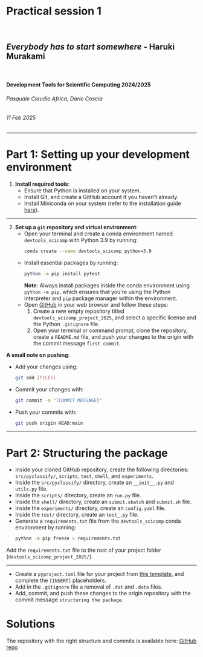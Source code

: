 <!--
title: Practical session 1
paginate: true

_class: titlepage
-->

# Practical session 1
<br>

## *Everybody has to start somewhere* - Haruki Murakami 
<br>

#### Development Tools for Scientific Computing 2024/2025

###### Pasquale Claudio Africa, Dario Coscia

###### 11 Feb 2025

---


# Part 1: Setting up your development environment

1. **Install required tools**:
   - Ensure that Python is installed on your system.
   - Install Git, and create a GitHub account if you haven't already.
   - Install Miniconda on your system (refer to the installation guide [here](https://docs.anaconda.com/miniconda/)).

---
2. **Set up a `git` repository and virtual environment**:
   - Open your terminal and create a conda environment named `devtools_scicomp` with Python 3.9 by running:  
     ```bash
     conda create --name devtools_scicomp python=3.9
     ```
   - Install essential packages by running:  
     ```bash
     python -m pip install pytest
     ```
     **Note**: Always install packages inside the conda environment using `python -m pip`, which ensures that you're using the Python interpreter and `pip` package manager within the environment.
   - Open [GitHub](https://github.com/) in your web browser and follow these steps:
        1. Create a new empty repository titled `devtools_scicomp_project_2025`, and select a specific license and the Python `.gitignore` file.
        2. Open your terminal or command prompt, clone the repository, create a `README.md` file, and push your changes to the origin with the commit message `first commit`.

**A small note on pushing**:
   - Add your changes using:
     ```bash
     git add [FILES]
     ```
   - Commit your changes with:
     ```bash
     git commit -m "[COMMIT MESSAGE]"
     ```
   - Push your commits with:
     ```bash
     git push origin HEAD:main
     ```

---

# Part 2: Structuring the package

- Inside your cloned GitHub repository, create the following directories: `src/pyclassify/`, `scripts`, `test`, `shell`, and `experiments`.
- Inside the `src/pyclassify/` directory, create an `__init__.py` and `utils.py` file.
- Inside the `scripts/` directory, create an `run.py` file.
- Inside the `shell/` directory, create an `submit.sbatch` and `submit.sh` file.
- Inside the `experiments/` directory, create an `config.yaml` file.
- Inside the `test/` directory, create an `test_.py` file.
- Generate a `requirements.txt` file from the `devtools_scicomp` conda environment by running:
  ```bash
  python -m pip freeze > requirements.txt
  ```
Add the `requirements.txt` file to the root of your project folder (`devtools_scicomp_project_2025/`).

---

- Create a `pyproject.toml` file for your project from [this template](https://github.com/dario-coscia/devtools_scicomp_project_2025/blob/main/pyproject.toml), and complete the `[INSERT]` placeholders.
- Add in the `.gitignore` file a removal of `.dat` and `.data` files.
- Add, commit, and push these changes to the origin repository with the commit message `structuring the package`.

# Solutions
The repository with the right structure and commits is available here: [GitHub repo](https://github.com/dario-coscia/devtools_scicomp_project_2025/tree/main)
